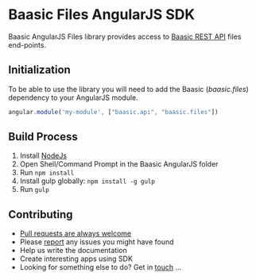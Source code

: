 # Baasic Files AngularJS SDK

Baasic AngularJS Files library provides access to [Baasic REST API](http://dev.baasic.com/api/reference/home) files end-points.

## Initialization

To be able to use the library you will need to add the Baasic (_baasic.files_) dependency to your AngularJS module.

```javascript
angular.module('my-module', ["baasic.api", "baasic.files"])
```
## Build Process

1. Install [NodeJs](http://nodejs.org/download/)
2. Open Shell/Command Prompt in the Baasic AngularJS folder
3. Run `npm install`
4. Install gulp globally: `npm install -g gulp`
5. Run `gulp`

## Contributing

* [Pull requests are always welcome](../../../baasic-sdk-angularjs/pulls)
* Please [report](../../../baasic-sdk-angularjs/issues) any issues you might have found
* Help us write the documentation
* Create interesting apps using SDK
* Looking for something else to do? Get in <u>touch</u> ...
